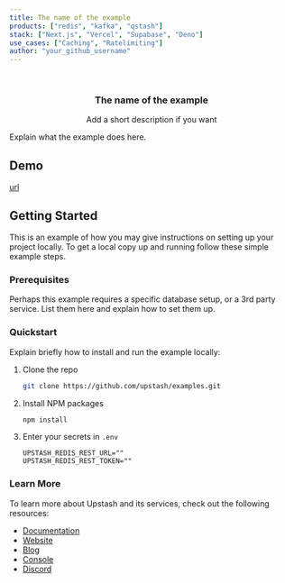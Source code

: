 ```yaml
---
title: The name of the example
products: ["redis", "kafka", "qstash"]
stack: ["Next.js", "Vercel", "Supabase", "Deno"]
use_cases: ["Caching", "Ratelimiting"]
author: "your_github_username"
---
```



<br />
<div align="center">


  <h3 align="center">The name of the example</h3>

  <p align="center">
    Add a short description if you want

  </p>
</div>


Explain what the example does here.


## Demo

<!-- Add a link to the deployed example, reach out to @chronark for help -->
[url](url)



## Getting Started

This is an example of how you may give instructions on setting up your project locally.
To get a local copy up and running follow these simple example steps.

### Prerequisites

Perhaps this example requires a specific database setup, or a 3rd party service.
List them here and explain how to set them up.

### Quickstart

Explain briefly how to install and run the example locally:


1. Clone the repo
   ```sh
   git clone https://github.com/upstash/examples.git
   ```
2. Install NPM packages
   ```sh
   npm install
   ```
3. Enter your secrets in `.env`
   ```.env
   UPSTASH_REDIS_REST_URL=""
   UPSTASH_REDIS_REST_TOKEN=""
   ```



### Learn More

To learn more about Upstash and its services, check out the following resources:

- [Documentation](https://docs.upstash.com)
- [Website](https://upstash.com)
- [Blog](https://upstash.com/blog)
- [Console](https://console.upstash.com)
- [Discord](https://upstash.com/discord)